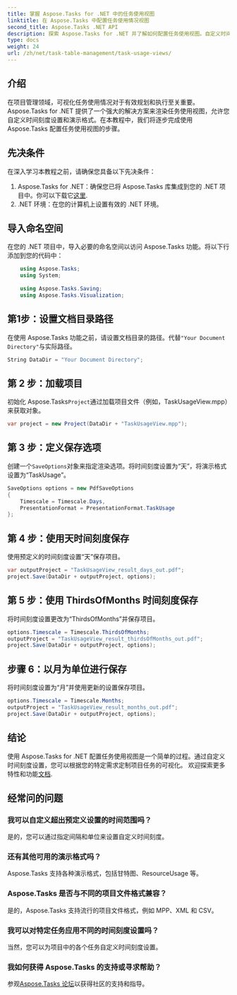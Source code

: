 ```yaml
---
title: 掌握 Aspose.Tasks for .NET 中的任务使用视图
linktitle: 在 Aspose.Tasks 中配置任务使用情况视图
second_title: Aspose.Tasks .NET API
description: 探索 Aspose.Tasks for .NET 并了解如何配置任务使用视图。自定义时间刻度设置并增强您的项目管理视觉效果。
type: docs
weight: 24
url: /zh/net/task-table-management/task-usage-views/
---
```

## 介绍
在项目管理领域，可视化任务使用情况对于有效规划和执行至关重要。 Aspose.Tasks for .NET 提供了一个强大的解决方案来渲染任务使用视图，允许您自定义时间刻度设置和演示格式。在本教程中，我们将逐步完成使用 Aspose.Tasks 配置任务使用视图的步骤。
## 先决条件
在深入学习本教程之前，请确保您具备以下先决条件：
1.  Aspose.Tasks for .NET：确保您已将 Aspose.Tasks 库集成到您的 .NET 项目中。你可以下载它[这里](https://releases.aspose.com/tasks/net/).
2. .NET 环境：在您的计算机上设置有效的 .NET 环境。
## 导入命名空间
在您的 .NET 项目中，导入必要的命名空间以访问 Aspose.Tasks 功能。将以下行添加到您的代码中：
```csharp
    using Aspose.Tasks;
    using System;
    
    using Aspose.Tasks.Saving;
    using Aspose.Tasks.Visualization;
```
## 第1步：设置文档目录路径
在使用 Aspose.Tasks 功能之前，请设置文档目录的路径。代替`"Your Document Directory"`与实际路径。
```csharp
String DataDir = "Your Document Directory";
```
## 第 2 步：加载项目
初始化 Aspose.Tasks`Project`通过加载项目文件（例如，TaskUsageView.mpp）来获取对象。
```csharp
var project = new Project(DataDir + "TaskUsageView.mpp");
```
## 第 3 步：定义保存选项
创建一个`SaveOptions`对象来指定渲染选项。将时间刻度设置为“天”，将演示格式设置为“TaskUsage”。
```csharp
SaveOptions options = new PdfSaveOptions
{
    Timescale = Timescale.Days,
    PresentationFormat = PresentationFormat.TaskUsage
};
```
## 第 4 步：使用天时间刻度保存
使用预定义的时间刻度设置“天”保存项目。
```csharp
var outputProject = "TaskUsageView_result_days_out.pdf";
project.Save(DataDir + outputProject, options);
```
## 第 5 步：使用 ThirdsOfMonths 时间刻度保存
将时间刻度设置更改为“ThirdsOfMonths”并保存项目。
```csharp
options.Timescale = Timescale.ThirdsOfMonths;
outputProject = "TaskUsageView_result_thirdsOfMonths_out.pdf";
project.Save(DataDir + outputProject, options);
```
## 步骤 6：以月为单位进行保存
将时间刻度设置为“月”并使用更新的设置保存项目。
```csharp
options.Timescale = Timescale.Months;
outputProject = "TaskUsageView_result_months_out.pdf";
project.Save(DataDir + outputProject, options);
```
## 结论
使用 Aspose.Tasks for .NET 配置任务使用视图是一个简单的过程。通过自定义时间刻度设置，您可以根据您的特定需求定制项目任务的可视化。
欢迎探索更多特性和功能[文档](https://reference.aspose.com/tasks/net/).
## 经常问的问题
### 我可以自定义超出预定义设置的时间范围吗？
是的，您可以通过指定间隔和单位来设置自定义时间刻度。
### 还有其他可用的演示格式吗？
Aspose.Tasks 支持各种演示格式，包括甘特图、ResourceUsage 等。
### Aspose.Tasks 是否与不同的项目文件格式兼容？
是的，Aspose.Tasks 支持流行的项目文件格式，例如 MPP、XML 和 CSV。
### 我可以对特定任务应用不同的时间刻度设置吗？
当然，您可以为项目中的各个任务自定义时间刻度设置。
### 我如何获得 Aspose.Tasks 的支持或寻求帮助？
参观[Aspose.Tasks 论坛](https://forum.aspose.com/c/tasks/15)以获得社区的支持和指导。